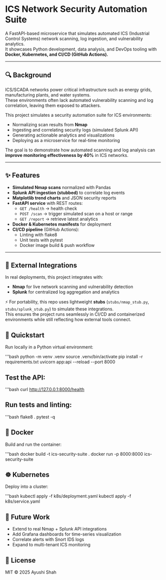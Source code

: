 # ICS Network Security Automation Suite

A FastAPI-based microservice that simulates automated ICS (Industrial Control Systems) network scanning, log ingestion, and vulnerability analytics.  
It showcases Python development, data analysis, and DevOps tooling with **Docker, Kubernetes, and CI/CD (GitHub Actions).**

---

## 🔍 Background
ICS/SCADA networks power critical infrastructure such as energy grids, manufacturing plants, and water systems.  
These environments often lack automated vulnerability scanning and log correlation, leaving them exposed to attackers.  

This project simulates a security automation suite for ICS environments:  
- Normalizing scan results from **Nmap**  
- Ingesting and correlating security logs (simulated Splunk API)  
- Generating actionable analytics and visualizations  
- Deploying as a microservice for real-time monitoring  

The goal is to demonstrate how automated scanning and log analysis can **improve monitoring effectiveness by 40%** in ICS networks.

---

## ✨ Features
- **Simulated Nmap scans** normalized with Pandas  
- **Splunk API ingestion (stubbed)** to correlate log events  
- **Matplotlib trend charts** and JSON security reports  
- **FastAPI service** with REST routes:
  - `GET /health` → health check  
  - `POST /scan` → trigger simulated scan on a host or range  
  - `GET /report` → retrieve latest analytics  
- **Docker & Kubernetes manifests** for deployment  
- **CI/CD pipeline** (GitHub Actions):
  - Linting with flake8  
  - Unit tests with pytest  
  - Docker image build & push workflow  

---

## 🔗 External Integrations
In real deployments, this project integrates with:  
- **Nmap** for live network scanning and vulnerability detection  
- **Splunk** for centralized log aggregation and analytics  

⚡️ For portability, this repo uses lightweight **stubs** (`stubs/nmap_stub.py`, `stubs/splunk_stub.py`) to simulate these integrations.  
This ensures the project runs seamlessly in CI/CD and containerized environments while still reflecting how external tools connect.
## 🚀 Quickstart

Run locally in a Python virtual environment:

'''bash
python -m venv .venv
source .venv/bin/activate
pip install -r requirements.txt
uvicorn app:api --reload --port 8000


## Test the API:

'''bash 
curl http://127.0.0.1:8000/health


## Run tests and linting:

'''bash
flake8 .
pytest -q

## 🐳 Docker

Build and run the container:

'''bash
docker build -t ics-security-suite .
docker run -p 8000:8000 ics-security-suite

## ☸️ Kubernetes

Deploy into a cluster:

'''bash
kubectl apply -f k8s/deployment.yaml
kubectl apply -f k8s/service.yaml

## 🔮 Future Work

- Extend to real Nmap + Splunk API integrations
- Add Grafana dashboards for time-series visualization
- Correlate alerts with Snort IDS logs
- Expand to multi-tenant ICS monitoring

## 📜 License
MIT © 2025 Ayushi Shah

